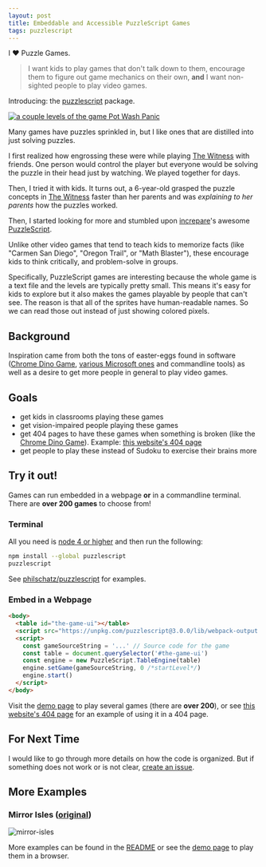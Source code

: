 ```yaml
---
layout: post
title: Embeddable and Accessible PuzzleScript Games
tags: puzzlescript
---
```


I ❤️ Puzzle Games.

> I want kids to play games that don't talk down to them, encourage them to figure out game mechanics on their own, **and** I want non-sighted people to play video games.

Introducing: the [puzzlescript](https://github.com/philschatz/puzzlescript) package.

[![a couple levels of the game Pot Wash Panic](https://user-images.githubusercontent.com/253202/47249708-7a204080-d3dc-11e8-8aee-73179c314a41.gif)](https://github.com/philschatz/puzzlescript)

Many games have puzzles sprinkled in, but I like ones that are distilled into just solving puzzles.

I first realized how engrossing these were while playing [The Witness](http://the-witness.net) with friends. One person would control the player but everyone would be solving the puzzle in their head just by watching. We played together for days.

Then, I tried it with kids. It turns out, a 6-year-old grasped the puzzle concepts in [The Witness](http://the-witness.net) faster than her parents and was _explaining to her parents_ how the puzzles worked.

Then, I started looking for more and stumbled upon [increpare](https://twitter.com/increpare)'s awesome [PuzzleScript](https://www.puzzlescript.net).

Unlike other video games that tend to teach kids to memorize facts (like "Carmen San Diego", "Oregon Trail", or "Math Blaster"), these encourage kids to think critically, and problem-solve in groups.

Specifically, PuzzleScript games are interesting because the whole game is a text file and the levels are typically pretty small. This means it's easy for kids to explore but it also makes the games playable by people that can't see. The reason is that all of the sprites have human-readable names. So we can read those out instead of just showing colored pixels.


## Background

Inspiration came from both the tons of easter-eggs found in software ([Chrome Dino Game](https://www.blog.google/products/chrome/chrome-dino/), [various Microsoft ones](https://en.wikipedia.org/wiki/List_of_Easter_eggs_in_Microsoft_products) and commandline tools) as well as a desire to get more people in general to play video games.

## Goals

- get kids in classrooms playing these games
- get vision-impaired people playing these games
- get 404 pages to have these games when something is broken (like the [Chrome Dino Game](https://www.blog.google/products/chrome/chrome-dino/)). Example: [this website's 404 page](/404)
- get people to play these instead of Sudoku to exercise their brains more


## Try it out!

Games can run embedded in a webpage **or** in a commandline terminal. There are **over 200 games** to choose from!

### Terminal

All you need is [node 4 or higher](https://nodejs.org) and then run the following:

```sh
npm install --global puzzlescript
puzzlescript
```

See [philschatz/puzzlescript](https://github.com/philschatz/puzzlescript#screencaps) for examples.


### Embed in a Webpage

```html
<body>
  <table id="the-game-ui"></table>
  <script src="https://unpkg.com/puzzlescript@3.0.0/lib/webpack-output.js"></script>
  <script>
    const gameSourceString = '...' // Source code for the game
    const table = document.querySelector('#the-game-ui')
    const engine = new PuzzleScript.TableEngine(table)
    engine.setGame(gameSourceString, 0 /*startLevel*/)
    engine.start()
  </script>
</body>
```

Visit the [demo page](/puzzlescript/) to play several games (there are **over 200**), or see [this website's 404 page](/404) for an example of using it in a 404 page.

## For Next Time

I would like to go through more details on how the code is organized. But if something does not work or is not clear, [create an issue](https://github.com/philschatz/puzzlescript/issues).

## More Examples

### Mirror Isles ([original](http://www.draknek.org/games/puzzlescript/mirrors.php))

![mirror-isles](https://user-images.githubusercontent.com/253202/47133542-ce0d1700-d26e-11e8-851f-233d27aaf0b8.gif)

More examples can be found in the [README](https://github.com/philschatz/puzzlescript) or see the [demo page](/puzzlescript/) to play them in a browser.
